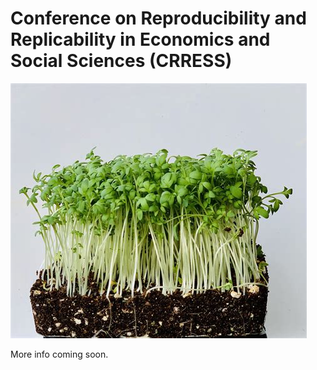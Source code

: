 # Conference on Reproducibility and Replicability in Economics and Social Sciences (CRRESS)

![Image of cress plants](thumbnail_image.png)

More info coming soon.
